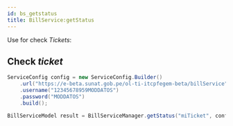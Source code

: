 ```yaml
---
id: bs_getstatus
title: BillService:getStatus
---
```


Use for check _Tickets_:

## Check _ticket_

```java
ServiceConfig config = new ServiceConfig.Builder()
    .url("https://e-beta.sunat.gob.pe/ol-ti-itcpfegem-beta/billService")
    .username("12345678959MODDATOS")
    .password("MODDATOS")
    .build();

BillServiceModel result = BillServiceManager.getStatus("miTicket", config);
```
